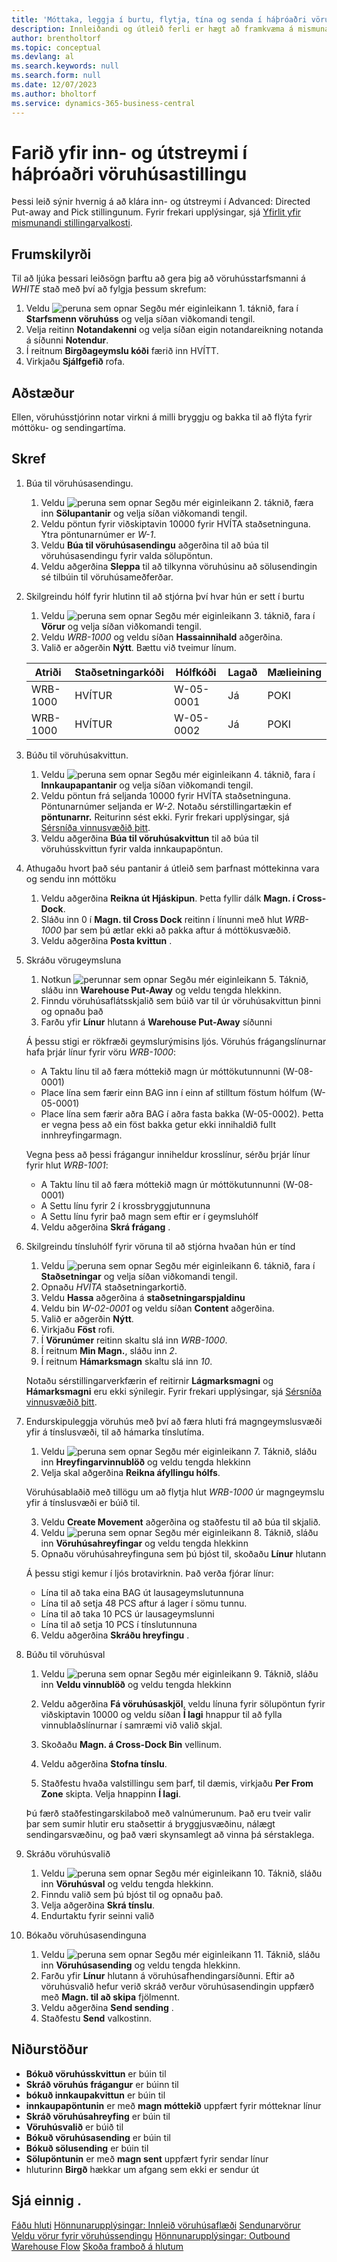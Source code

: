 ```yaml
---
title: 'Móttaka, leggja í burtu, flytja, tína og senda í háþróaðri vöruhúsastillingu'
description: Innleiðandi og útleið ferli er hægt að framkvæma á mismunandi hátt eftir því hversu flókið vöruhús er.
author: brentholtorf
ms.topic: conceptual
ms.devlang: al
ms.search.keywords: null
ms.search.form: null
ms.date: 12/07/2023
ms.author: bholtorf
ms.service: dynamics-365-business-central
---
```


# <a name="walkthrough-of-inbound-and-outbound-flow-in-advanced-warehouse-configuration"></a>Farið yfir inn- og útstreymi í háþróaðri vöruhúsastillingu

Þessi leið sýnir hvernig á að klára inn- og útstreymi í Advanced: Directed Put-away and Pick stillingunum. Fyrir frekari upplýsingar, sjá [Yfirlit yfir mismunandi stillingarvalkosti](../../design-details-warehouse-management.md#overview-of-different-configuration-options).

## <a name="prerequisites"></a>Frumskilyrði
Til að ljúka þessari leiðsögn þarftu að gera þig að vöruhússtarfsmanni á *WHITE* stað með því að fylgja þessum skrefum:  
1. Veldu ![peruna sem opnar Segðu mér eiginleikann 1.](../../media/ui-search/search_small.png "Segðu mér hvað þú vilt gera") táknið, fara í **Starfsmenn vöruhúss** og velja síðan viðkomandi tengil.  
2. Velja reitinn **Notandakenni** og velja síðan eigin notandareikning notanda á síðunni **Notendur**.  
3. Í reitnum **Birgðageymslu kóði** færið inn HVÍTT.  
4. Virkjaðu **Sjálfgefið** rofa.


## <a name="scenario"></a>Aðstæður
Ellen, vöruhússtjórinn notar virkni á milli bryggju og bakka til að flýta fyrir móttöku- og sendingartíma.  

## <a name="steps"></a>Skref

1. Búa til vöruhúsasendingu.  

    1. Veldu ![peruna sem opnar Segðu mér eiginleikann 2.](../../media/ui-search/search_small.png "Segðu mér hvað þú vilt gera") táknið, færa inn **Sölupantanir** og velja síðan viðkomandi tengil.  
    2. Veldu pöntun fyrir viðskiptavin 10000 fyrir HVÍTA staðsetninguna. Ytra pöntunarnúmer er *W-1*.
    3. Veldu  **Búa til vöruhúsasendingu** aðgerðina til að búa til vöruhúsasendingu fyrir valda sölupöntun.
    4. Veldu aðgerðina **Sleppa** til að tilkynna vöruhúsinu að sölusendingin sé tilbúin til vöruhúsameðferðar.  

2. Skilgreindu hólf fyrir hlutinn til að stjórna því hvar hún er sett í burtu 

    1.  Veldu ![peruna sem opnar Segðu mér eiginleikann 3.](../../media/ui-search/search_small.png "Segðu mér hvað þú vilt gera") táknið, fara í **Vörur** og velja síðan viðkomandi tengil.  
    2.  Veldu *WRB-1000* og veldu síðan **Hassainnihald** aðgerðina.  
    3.  Valið er aðgerðin **Nýtt**. Bættu við tveimur línum.
    
    |Atriði|Staðsetningarkóði|Hólfkóði|Lagað|Mælieining|
    |----------|----------|---------|---|------|  
    |WRB-1000|HVÍTUR|W-05-0001|Já|POKI|  
    |WRB-1000|HVÍTUR|W-05-0002|Já|POKI|

3. Búðu til vöruhúsakvittun.  

    1. Veldu ![peruna sem opnar Segðu mér eiginleikann 4.](../../media/ui-search/search_small.png "Segðu mér hvað þú vilt gera") táknið, fara í **Innkaupapantanir** og velja síðan viðkomandi tengil.  
    2. Veldu pöntun frá seljanda 10000 fyrir HVÍTA staðsetninguna. Pöntunarnúmer seljanda er *W-2*. Notaðu sérstillingartækin ef **pöntunarnr.** Reiturinn sést ekki. Fyrir frekari upplýsingar, sjá [Sérsníða vinnusvæðið þitt](../../ui-personalization-user.md).
    3. Veldu aðgerðina **Búa til vöruhúsakvittun** til að búa til vöruhússkvittun fyrir valda innkaupapöntun.


4. Athugaðu hvort það séu pantanir á útleið sem þarfnast móttekinna vara og sendu inn móttöku
    1. Veldu aðgerðina **Reikna út Hjáskipun**. Þetta fyllir dálk **Magn. í Cross-Dock**.
    2. Sláðu inn 0 í **Magn. til Cross Dock** reitinn í línunni með hlut *WRB-1000* þar sem þú ætlar ekki að pakka aftur á móttökusvæðið.
    3. Veldu aðgerðina **Posta kvittun** .

5. Skráðu vörugeymsluna
    1. Notkun ![perunnar sem opnar Segðu mér eiginleikann 5.](../../media/ui-search/search_small.png "Segðu mér hvað þú vilt gera") Táknið, sláðu inn **Warehouse Put-Away** og veldu tengda hlekkinn.
    2. Finndu vöruhúsaflátsskjalið sem búið var til úr vöruhúsakvittun þinni og opnaðu það
    3. Farðu yfir **Línur** hlutann á **Warehouse Put-Away** síðunni

    Á þessu stigi er rökfræði geymslurýmisins ljós. Vöruhús frágangslínurnar hafa þrjár línur fyrir vöru *WRB-1000*:
    - A Taktu línu til að færa móttekið magn úr móttökutunnunni (W-08-0001)
    - Place lína sem færir einn BAG inn í einn af stilltum föstum hólfum (W-05-0001)
    - Place lína sem færir aðra BAG í aðra fasta bakka (W-05-0002). Þetta er vegna þess að ein föst bakka getur ekki innihaldið fullt innhreyfingarmagn.

    Vegna þess að þessi frágangur inniheldur krosslínur, sérðu þrjár línur fyrir hlut *WRB-1001*:
    -  A Taktu línu til að færa móttekið magn úr móttökutunnunni (W-08-0001)
    -  A Settu línu fyrir 2 í krossbryggjutunnuna
    -  A Settu línu fyrir það magn sem eftir er í geymsluhólf

    4. Veldu aðgerðina **Skrá frágang** .


6. Skilgreindu tínsluhólf fyrir vöruna til að stjórna hvaðan hún er tínd 

    1.  Veldu ![peruna sem opnar Segðu mér eiginleikann 6.](../../media/ui-search/search_small.png "Segðu mér hvað þú vilt gera") táknið, fara í **Staðsetningar** og velja síðan viðkomandi tengil.  
    2.  Opnaðu *HVÍTA* staðsetningarkortið.  
    3.  Veldu **Hassa** aðgerðina á **staðsetningarspjaldinu**
    4.  Veldu bin *W-02-0001* og veldu síðan **Content** aðgerðina.  
    5.  Valið er aðgerðin **Nýtt**.  
    6.  Virkjaðu **Föst** rofi.  
    7.  Í  **Vörunúmer** reitinn skaltu slá inn *WRB-1000*. 
    8.  Í reitnum **Min Magn.**, sláðu inn *2*. 
    9.  Í reitnum **Hámarksmagn**  skaltu slá inn *10*. 

    Notaðu sérstillingarverkfærin ef reitirnir **Lágmarksmagni** og **Hámarksmagni**  eru ekki sýnilegir. Fyrir frekari upplýsingar, sjá [Sérsníða vinnusvæðið þitt](../../ui-personalization-user.md). 

7. Endurskipuleggja vöruhús með því að færa hluti frá magngeymslusvæði yfir á tínslusvæði, til að hámarka tínslutíma.

    1. Veldu ![peruna sem opnar Segðu mér eiginleikann 7.](../../media/ui-search/search_small.png "Segðu mér hvað þú vilt gera") Táknið, sláðu inn **Hreyfingarvinnublöð** og veldu tengda hlekkinn
    2. Velja skal aðgerðina **Reikna áfyllingu hólfs**. 

    Vöruhúsablaðið með tillögu um að flytja hlut *WRB-1000* úr magngeymslu yfir á tínslusvæði er búið til.

    3. Veldu **Create Movement** aðgerðina og staðfestu til að búa til skjalið.
    4.  Veldu ![peruna sem opnar Segðu mér eiginleikann 8.](../../media/ui-search/search_small.png "Segðu mér hvað þú vilt gera") Táknið, sláðu inn **Vöruhúsahreyfingar** og veldu tengda hlekkinn
    5.  Opnaðu vöruhúsahreyfinguna sem þú bjóst til, skoðaðu **Línur** hlutann

     Á þessu stigi kemur í ljós brotavirknin. Það verða fjórar línur:
    - Lína til að taka eina BAG út lausageymslutunnuna
    - Lína til að setja 48 PCS aftur á lager í sömu tunnu. 
    - Lína til að taka 10 PCS úr lausageymslunni
    - Lína til að setja 10 PCS í tínslutunnuna

    6.  Veldu aðgerðina **Skráðu hreyfingu** .

8. Búðu til vöruhúsval

    1. Veldu ![peruna sem opnar Segðu mér eiginleikann 9.](../../media/ui-search/search_small.png "Segðu mér hvað þú vilt gera") Táknið, sláðu inn **Veldu vinnublöð** og veldu tengda hlekkinn
    2. Veldu aðgerðina **Fá vöruhúsaskjöl**, veldu línuna fyrir sölupöntun fyrir viðskiptavin 10000 og veldu síðan **Í lagi** hnappur til að fylla vinnublaðslínurnar í samræmi við valið skjal.

    3. Skoðaðu **Magn. á Cross-Dock Bin** vellinum. 

    4. Veldu aðgerðina **Stofna tínslu**.
    5. Staðfestu hvaða valstillingu sem þarf, til dæmis, virkjaðu **Per From Zone** skipta. Velja hnappinn **Í lagi**.
    
    Þú færð staðfestingarskilaboð með valnúmerunum. Það eru tveir valir þar sem sumir hlutir eru staðsettir á bryggjusvæðinu, nálægt sendingarsvæðinu, og það væri skynsamlegt að vinna þá sérstaklega.

9.  Skráðu vöruhúsvalið
    1. Veldu ![peruna sem opnar Segðu mér eiginleikann 10.](../../media/ui-search/search_small.png "Segðu mér hvað þú vilt gera") Táknið, sláðu inn **Vöruhúsval** og veldu tengda hlekkinn.
    2. Finndu valið sem þú bjóst til og opnaðu það.
    3. Velja aðgerðina **Skrá tínslu**.
    4. Endurtaktu fyrir seinni valið

10. Bókaðu vöruhúsasendinguna
    
    1. Veldu ![peruna sem opnar Segðu mér eiginleikann 11.](../../media/ui-search/search_small.png "Segðu mér hvað þú vilt gera") Táknið, sláðu inn **Vöruhúsasending** og veldu tengda hlekkinn.
    2. Farðu yfir **Línur** hlutann á vöruhúsafhendingarsíðunni. Eftir að vöruhúsvalið hefur verið skráð verður vöruhúsasendingin uppfærð með **Magn. til að skipa** fjölmennt.
    3. Veldu aðgerðina **Send sending** .
    4. Staðfestu **Send** valkostinn.


## <a name="results"></a>Niðurstöður
-  **Bókuð vöruhússkvittun** er búin til
-  **Skráð vöruhús frágangur** er búinn til    
-  **bókuð innkaupakvittun** er búin til    
-  **innkaupapöntunin** er með **magn móttekið** uppfært fyrir mótteknar línur
-  **Skráð vöruhúsahreyfing** er búin til
-  **Vöruhúsvalið** er búið til
-  **Bókuð vöruhúsasending** er búin til
-  **Bókuð sölusending** er búin til
-  **Sölupöntunin** er með **magn sent** uppfært fyrir sendar línur
- hluturinn **Birgð** hækkar um afgang sem ekki er sendur út



## <a name="see-also"></a>Sjá einnig .
[Fáðu hluti](../../warehouse-how-receive-items.md) 
[Hönnunarupplýsingar: Innleið vöruhúsaflæði](../../design-details-inbound-warehouse-flow.md) 
[Sendunarvörur](../../warehouse-how-ship-items.md) 
[Veldu vörur fyrir vöruhússendingu](../../warehouse-how-to-pick-items-for-warehouse-shipment.md) 
[Hönnunarupplýsingar: Outbound Warehouse Flow](../../design-details-outbound-warehouse-flow.md) 
[Skoða framboð á hlutum](../../inventory-how-availability-overview.md) 
